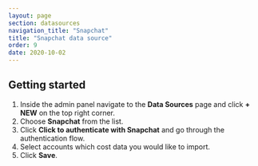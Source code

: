 ```yaml
---
layout: page
section: datasources
navigation_title: "Snapchat"
title: "Snapchat data source"
order: 9
date: 2020-10-02
---
```


## Getting started

1. Inside the admin panel navigate to the **Data Sources** page and click **+ NEW** on the top right corner.
2. Choose **Snapchat** from the list.
3. Click **Click to authenticate with Snapchat** and go through the authentication flow.
4. Select accounts which cost data you would like to import.
5. Click **Save**.
